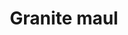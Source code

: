 ---
layout: item
title: Granite maul
item-id: 4153
datatable: true
id: 4153
name: "Granite maul"
members: true
lowalch: 20000
highalch: 30000
examine: "Simplicity is the best weapon."
monsters:
  - id: 412
    name: "Gargoyle"
    members: true
    combat_level: 111
    wiki_url: "https://oldschool.runescape.wiki/w/Gargoyle"
    drops:
      - quantity: "1"
        rarity: 0.00390625
    image: "https://oldschool.runescape.wiki/images/4/44/Gargoyle.png?b7dd7"
  - id: 7407
    name: "Marble gargoyle"
    members: true
    combat_level: 349
    wiki_url: "https://oldschool.runescape.wiki/w/Marble_gargoyle"
    drops:
      - quantity: "1"
        rarity: 0.00390625
    image: "https://oldschool.runescape.wiki/images/e/e6/Marble_gargoyle.png?0afe8"
---